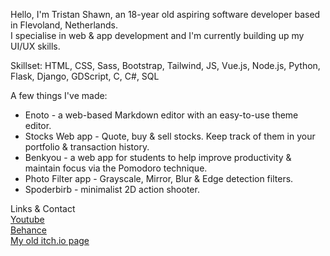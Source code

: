 Hello, I'm Tristan Shawn, an 18-year old aspiring software developer based in Flevoland, Netherlands.  
I specialise in web & app development and I'm currently building up my UI/UX skills.

Skillset: HTML, CSS, Sass, Bootstrap, Tailwind, JS, Vue.js, Node.js, Python, Flask, Django, GDScript, C, C#, SQL

A few things I've made:

* Enoto - a web-based Markdown editor with an easy-to-use theme editor.
* Stocks Web app - Quote, buy & sell stocks. Keep track of them in your portfolio & transaction history.
* Benkyou - a web app for students to help improve productivity & maintain focus via the Pomodoro technique.
* Photo Filter app - Grayscale, Mirror, Blur & Edge detection filters.
* Spoderbirb - minimalist 2D action shooter.

Links & Contact  
[Youtube](https://www.youtube.com/channel/UCFtJ-g7eYrA9LUcaSOiBBBA)  
[Behance](https://www.behance.net/tristandenouden)  
[My old itch.io page](https://tristanshawn.itch.io/) 
